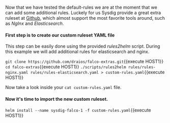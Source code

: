 Now that we have tested the default-rules we are at the moment that we can add some additional rules. Luckely for us Sysdig provide a great extra ruleset at [Github](https://github.com/draios/falco-extras), which almost support the most favorite tools around, such as *NgInx* and *Elasticsearch*.

#### First step is to create our custom ruleset YAML file

This step can be easily done using the provided *rules2helm* script.
During this example we will add additional rules for elasticsearch and nginx.

`git clone https://github.com/draios/falco-extras.git`{{execute HOST1}}
`cd falco-extras`{{execute HOST1}}
`./scripts/rules2helm rules/rules-nginx.yaml rules/rules-elasticsearch.yaml > custom-rules.yaml`{{execute HOST1}}

Now take a look inside your `cat custom-rules.yaml` file.

#### Now it's time to import the new custom ruleset.

`helm install --name sysdig-falco-1 -f custom-rules.yaml`{{execute HOST1}}
